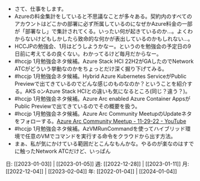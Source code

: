 - さて、仕事をします。
- Azureの料金集計をしていると不思議なことが多々ある。契約内のすべてのアカウントはどこかの部署に必ず所属しているのになぜかAzure料金の一部が「部署なし」で集計されてくる。いったい何が起きているのか…。よくわからないけどもしかしたら致命的な何かが表出しているのかもしれない…。
- HCCJPの勉強会、1月はどうしようかなー。というのを勉強会の予定日の9日前に考えてるの良くない。わかってるけど毎月だからなー。
- #hccjp 1月勉強会ネタ候補。Azure Stack HCI 22H2がGAしたのでNetwork ATCがどういう挙動なのかをちょっとだけ深く掘り下げてみる。
- #hccjp 1月勉強会ネタ候補。Hybrid Azure Kubernetes ServiceがPublic Previewで出てきているのでどんな感じのものなのか？ということを紹介する。AKS oンAzure Stack HCIとの違いも気になるところ(同じ？違う？)。
- #hccjp 1月勉強会ネタ候補。Azure Arc enabled Azure Container AppsがPublic Previewで出てきているのでその概要を扱う。
- #hccjp 1月勉強会ネタ候補。Azure Arc Community MeetupのUpdateネタをフォローする。[Azure Arc Community Meetup - 11-29-22 - YouTube](https://www.youtube.com/watch?v=WrDgVLeIL28)
- #hccjp 1月勉強会ネタ候補。AzVMRunCommandを使ってハイブリッド環境で任意のVMでコマンドを実行する命令をクラウドから出す方法。
- まぁ、私が気にかけている範囲だとこんなもんかな。やるのが楽なのはすでに触ったNetwork ATCだけど、いっぱん

日: [[2023-01-03]] | [[2023-01-05]]
週: [[2022-12-28]] | [[2023-01-11]]
月: [[2022-12-04]] | [[2023-02-04]]
年: [[2022-01-04]] | [[2024-01-04]]